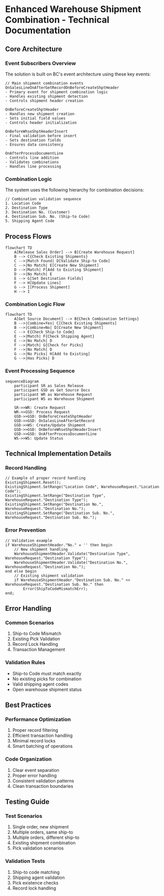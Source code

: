 # Enhanced Warehouse Shipment Combination - Technical Documentation

## Core Architecture

### Event Subscribers Overview
The solution is built on BC's event architecture using these key events:

```al
// Main shipment combination events
OnSalesLineOnAfterGetRecordOnBeforeCreateShptHeader 
- Primary event for shipment combination logic
- Handles existing shipment detection
- Controls shipment header creation

OnBeforeCreateShptHeader
- Handles new shipment creation
- Sets initial field values
- Controls header initialization

OnBeforeWhseShptHeaderInsert
- Final validation before insert
- Sets destination fields
- Ensures data consistency

OnAfterProcessDocumentLine
- Controls line addition
- Validates combinations
- Handles line processing
```

### Combination Logic
The system uses the following hierarchy for combination decisions:

```al
// Combination validation sequence
1. Location Code
2. Destination Type
3. Destination No. (Customer)
4. Destination Sub. No. (Ship-to Code)
5. Shipping Agent Code
```

## Process Flows

```mermaid
flowchart TD
    A[Release Sales Order] --> B[Create Warehouse Request]
    B --> C{Check Existing Shipments}
    C -->|Match Found| D[Validate Ship-to Code]
    C -->|No Match| E[Create New Shipment]
    D -->|Match| F[Add to Existing Shipment]
    D -->|No Match| E
    E --> G[Set Destination Fields]
    F --> H[Update Lines]
    G --> I[Process Shipment]
    H --> I
```

### Combination Logic Flow

```mermaid
flowchart TD
    A[Get Source Document] --> B{Check Combination Settings}
    B -->|Combine=Yes| C[Check Existing Shipments]
    B -->|Combine=No| D[Create New Shipment]
    C --> E{Check Ship-to Code}
    E -->|Match| F{Check Shipping Agent}
    E -->|No Match| D
    F -->|Match| G{Check for Picks}
    F -->|No Match| D
    G -->|No Picks| H[Add to Existing]
    G -->|Has Picks| D
```

### Event Processing Sequence

```mermaid
sequenceDiagram
    participant SR as Sales Release
    participant GSD as Get Source Docs
    participant WR as Warehouse Request
    participant WS as Warehouse Shipment
    
    SR->>WR: Create Request
    WR->>GSD: Process Request
    GSD->>GSD: OnBeforeCreateShptHeader
    GSD->>GSD: OnSalesLineAfterGetRecord
    GSD->>WS: Create/Update Shipment
    GSD->>GSD: OnBeforeWhseShptHeaderInsert
    GSD->>GSD: OnAfterProcessDocumentLine
    WS->>WS: Update Status
```

## Technical Implementation Details

### Record Handling
```al
// Example of proper record handling
ExistingShipment.Reset();
ExistingShipment.SetRange("Location Code", WarehouseRequest."Location Code");
ExistingShipment.SetRange("Destination Type", WarehouseRequest."Destination Type");
ExistingShipment.SetRange("Destination No.", WarehouseRequest."Destination No.");
ExistingShipment.SetRange("Destination Sub. No.", WarehouseRequest."Destination Sub. No.");
```

### Error Prevention
```al
// Validation example
if WarehouseShipmentHeader."No." = '' then begin
    // New shipment handling
    WarehouseShipmentHeader.Validate("Destination Type", WarehouseRequest."Destination Type");
    WarehouseShipmentHeader.Validate("Destination No.", WarehouseRequest."Destination No.");
end else begin
    // Existing shipment validation
    if WarehouseShipmentHeader."Destination Sub. No." <> WarehouseRequest."Destination Sub. No." then
        Error(ShipToCodeMismatchErr);
end;
```

## Error Handling

### Common Scenarios
1. Ship-to Code Mismatch
2. Existing Pick Validation
3. Record Lock Handling
4. Transaction Management

### Validation Rules
- Ship-to Code must match exactly
- No existing picks for combination
- Valid shipping agent codes
- Open warehouse shipment status

## Best Practices

### Performance Optimization
1. Proper record filtering
2. Efficient transaction handling
3. Minimal record locks
4. Smart batching of operations

### Code Organization
1. Clear event separation
2. Proper error handling
3. Consistent validation patterns
4. Clean transaction boundaries

## Testing Guide

### Test Scenarios
1. Single order, new shipment
2. Multiple orders, same ship-to
3. Multiple orders, different ship-to
4. Existing shipment combination
5. Pick validation scenarios

### Validation Tests
1. Ship-to code matching
2. Shipping agent validation
3. Pick existence checks
4. Record lock handling